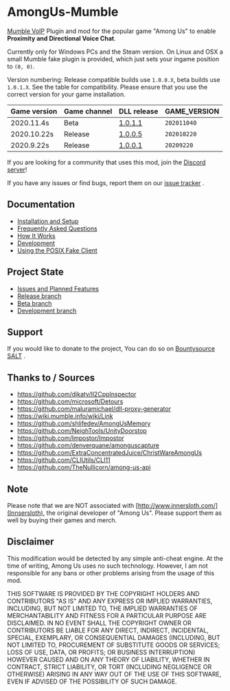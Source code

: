 # AmongUs-Mumble
[Mumble VoIP](https://www.mumble.info/) Plugin and mod for the popular game "Among Us" to enable **Proximity and Directional Voice Chat**.

Currently only for Windows PCs and the Steam version. On Linux and OSX a small Mumble fake plugin is provided, which just sets your ingame position to `(0, 0)`.

Version numbering: Release compatible builds use `1.0.0.X`, beta builds use `1.0.1.X`. See the table for compatibility. Please ensure that you use the correct version for your game installation.

| Game version | Game channel | DLL release                                                                   | GAME_VERSION |
| ------------ | ------------ | ----------------------------------------------------------------------------- | ------------ |
| 2020.11.4s   | Beta         | [1.0.1.1](https://github.com/StarGate01/AmongUs-Mumble/releases/tag/v1.0.1.1) | `202011040`  |
| 2020.10.22s  | Release      | [1.0.0.5](https://github.com/StarGate01/AmongUs-Mumble/releases/tag/v1.0.0.5) | `202010220`  |
| 2020.9.22s   | Release      | [1.0.0.1](https://github.com/StarGate01/AmongUs-Mumble/releases/tag/v1.0.0.1) | `20209220`   |

If you are looking for a community that uses this mod, join the [Discord server](https://discord.gg/4UkHEJ5sqg)!

If you have any issues or find bugs, report them on our [issue tracker](https://github.com/StarGate01/AmongUs-Mumble/issues) .

## Documentation
 - [Installation and Setup](https://github.com/StarGate01/AmongUs-Mumble/wiki/Installation-and-Setup)
 - [Frequently Asked Questions](https://github.com/StarGate01/AmongUs-Mumble/wiki/Frequently-Asked-Questions)
 - [How It Works](https://github.com/StarGate01/AmongUs-Mumble/wiki/How-It-Works)
 - [Development](https://github.com/StarGate01/AmongUs-Mumble/wiki/Development)
 - [Using the POSIX Fake Client](https://github.com/StarGate01/AmongUs-Mumble/wiki/Using-the-POSIX-Fake-Client)

## Project State
 - [Issues and Planned Features](https://github.com/StarGate01/AmongUs-Mumble/projects/1)
 - [Release branch](https://github.com/StarGate01/AmongUs-Mumble/tree/master)
 - [Beta branch](https://github.com/StarGate01/AmongUs-Mumble/tree/beta)
 - [Development branch](https://github.com/StarGate01/AmongUs-Mumble/tree/dev)

## Support
If you would like to donate to the project, You can do so on [Bountysource SALT](https://salt.bountysource.com/teams/team-esdg) .

## Thanks to / Sources

 - https://github.com/djkaty/Il2CppInspector
 - https://github.com/microsoft/Detours
 - https://github.com/maluramichael/dll-proxy-generator
 - https://wiki.mumble.info/wiki/Link
 - https://github.com/shlifedev/AmongUsMemory
 - https://github.com/NeighTools/UnityDoorstop
 - https://github.com/Impostor/Impostor
 - https://github.com/denverquane/amonguscapture
 - https://github.com/ExtraConcentratedJuice/ChristWareAmongUs
 - https://github.com/CLIUtils/CLI11
 - https://github.com/TheNullicorn/among-us-api

## Note

Please note that we are NOT associated with [http://www.innersloth.com/](Innsersloth), the original developer of "Among Us". Please support them as well by buying their games and merch.

## Disclaimer

This modification would be detected by any simple anti-cheat engine. At the time of writing, Among Us uses no such technology. However, I am not responsible for any bans or other problems arising from the usage of this mod. 

THIS SOFTWARE IS PROVIDED BY THE COPYRIGHT HOLDERS AND CONTRIBUTORS
"AS IS" AND ANY EXPRESS OR IMPLIED WARRANTIES, INCLUDING, BUT NOT
LIMITED TO, THE IMPLIED WARRANTIES OF MERCHANTABILITY AND FITNESS FOR
A PARTICULAR PURPOSE ARE DISCLAIMED. IN NO EVENT SHALL THE COPYRIGHT
OWNER OR CONTRIBUTORS BE LIABLE FOR ANY DIRECT, INDIRECT, INCIDENTAL,
SPECIAL, EXEMPLARY, OR CONSEQUENTIAL DAMAGES (INCLUDING, BUT NOT
LIMITED TO, PROCUREMENT OF SUBSTITUTE GOODS OR SERVICES; LOSS OF USE,
DATA, OR PROFITS; OR BUSINESS INTERRUPTION) HOWEVER CAUSED AND ON ANY
THEORY OF LIABILITY, WHETHER IN CONTRACT, STRICT LIABILITY, OR TORT
(INCLUDING NEGLIGENCE OR OTHERWISE) ARISING IN ANY WAY OUT OF THE USE
OF THIS SOFTWARE, EVEN IF ADVISED OF THE POSSIBILITY OF SUCH DAMAGE.
